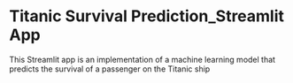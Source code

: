 # Titanic Survival Prediction_Streamlit App
 This Streamlit app is an implementation of a machine learning model that predicts the survival of a passenger on the Titanic ship
